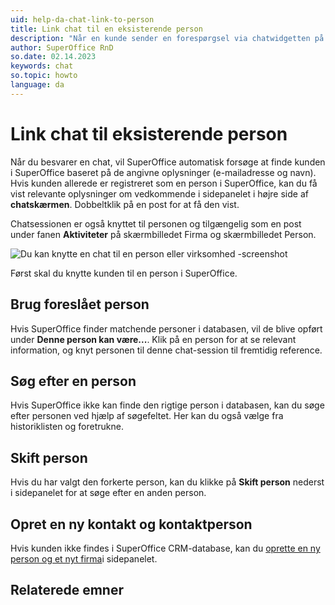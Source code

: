 ```yaml
---
uid: help-da-chat-link-to-person
title: Link chat til en eksisterende person
description: "Når en kunde sender en forespørgsel via chatwidgetten på hjemmesiden, er det ikke kun vigtigt at svare på den, men også at registrere den på deres kontaktkort."
author: SuperOffice RnD
so.date: 02.14.2023
keywords: chat
so.topic: howto
language: da
---
```


# Link chat til eksisterende person

Når du besvarer en chat, vil SuperOffice automatisk forsøge at finde kunden i SuperOffice baseret på de angivne oplysninger (e-mailadresse og navn). Hvis kunden allerede er registreret som en person i SuperOffice, kan du få vist relevante oplysninger om vedkommende i sidepanelet i højre side af **chatskærmen**. Dobbeltklik på en post for at få den vist.

Chatsessionen er også knyttet til personen og tilgængelig som en post under fanen **Aktiviteter** på skærmbilledet Firma og skærmbilledet Person.

![Du kan knytte en chat til en person eller virksomhed -screenshot][img1]

Først skal du knytte kunden til en person i SuperOffice.

## Brug foreslået person

Hvis SuperOffice finder matchende personer i databasen, vil de blive opført under **Denne person kan være...**. Klik på en person for at se relevant information, og knyt personen til denne chat-session til fremtidig reference.

## Søg efter en person

Hvis SuperOffice ikke kan finde den rigtige person i databasen, kan du søge efter personen ved hjælp af søgefeltet. Her kan du også vælge fra historiklisten og foretrukne.

## Skift person

Hvis du har valgt den forkerte person, kan du klikke på **Skift person** nederst i sidepanelet for at søge efter en anden person.

## Opret en ny kontakt og kontaktperson

Hvis kunden ikke findes i SuperOffice CRM-database, kan du [oprette en ny person og et nyt firma][1]i sidepanelet.

## Relaterede emner

<!-- Referenced links -->
[1]: create-contact.md

<!-- Referenced images -->
[img1]: media/chat-link-to-contact.png
